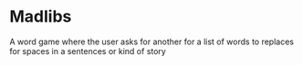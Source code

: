 # Madlibs
 A word game where the user asks for another for a list of words to replaces for spaces in a sentences or kind of story
